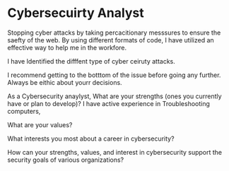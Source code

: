 <h1> Cybersecuirty Analyst </h1>

<p>Stopping cyber attacks by taking percacitionary messsures to ensure the saefty of the web. By using different formats of code, I have utilized an effective way to help me in the workfore.</p>


<p>I have Identified the difffent type of cyber ceiruty attacks.</p>


<p>I recommend getting to the botttom of the issue before going any further. Always be eithic about yourr decisions.</p>

As a Cybersecurity anaylyst, 
What are your strengths (ones you currently have or plan to develop)?
I have active experience in Troubleshooting computers, 

What are your values?

What interests you most about a career in cybersecurity?

How can your strengths, values, and interest in cybersecurity support the security goals of various organizations?
